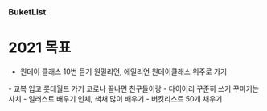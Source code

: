 ### BuketList
# 2021 목표
- 원데이 클래스 10번 듣기
원밀리언, 에일리언 원데이클래스 위주로 가기
<vr>
- 교복 입고 롯데월드 가기
코로나 끝나면 친구들이랑
<vr>
- 다이어리 꾸준히 쓰기
꾸미기는 사치
<vr>
- 일러스트 배우기
인체, 색채 많이 배우기
<vr>
- 버킷리스트 50개 채우기
